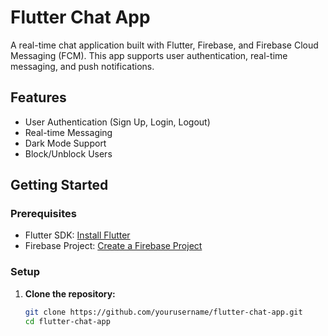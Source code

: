 # Flutter Chat App

A real-time chat application built with Flutter, Firebase, and Firebase Cloud Messaging (FCM). This app supports user authentication, real-time messaging, and push notifications.

## Features

- User Authentication (Sign Up, Login, Logout)
- Real-time Messaging
- Dark Mode Support
- Block/Unblock Users

## Getting Started

### Prerequisites

- Flutter SDK: [Install Flutter](https://flutter.dev/docs/get-started/install)
- Firebase Project: [Create a Firebase Project](https://console.firebase.google.com/)

### Setup

1. **Clone the repository:**

   ```sh
   git clone https://github.com/yourusername/flutter-chat-app.git
   cd flutter-chat-app